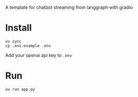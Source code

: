 A template for chatbot streaming from langgraph with gradio

# Install

    uv sync
    cp .env.example .env

Add your openai api key to `.env`

# Run

    uv run app.py
